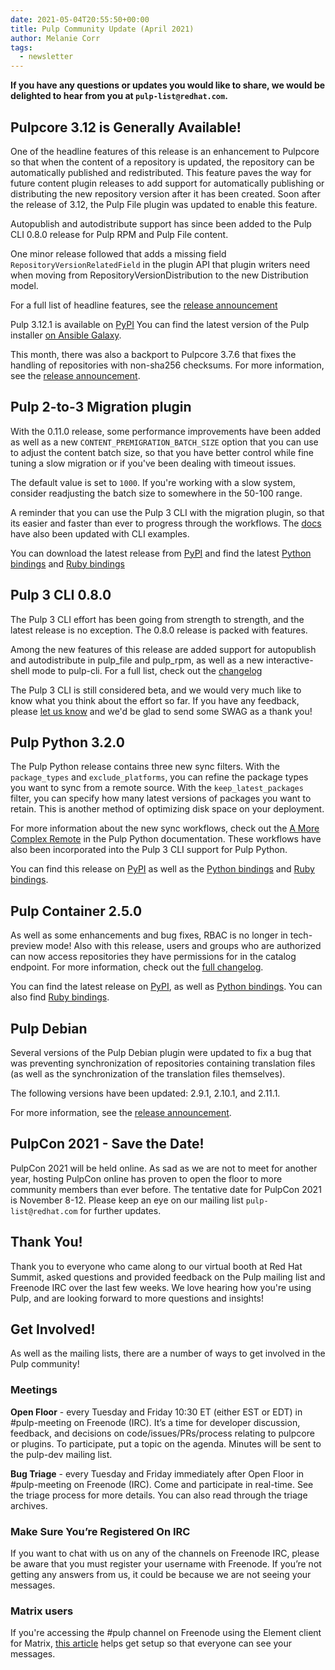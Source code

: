 ```yaml
---
date: 2021-05-04T20:55:50+00:00
title: Pulp Community Update (April 2021)
author: Melanie Corr
tags:
  - newsletter
---
```

<!-- more -->
__If you have any questions or updates you would like to share, we would be delighted to hear from you at `pulp-list@redhat.com`.__


## Pulpcore 3.12 is Generally Available!

One of the headline features of this release is an enhancement to Pulpcore so that when the content of a repository is updated, the repository can be automatically published and redistributed. This feature paves the way for future content plugin releases to add support for automatically publishing or distributing the new repository version after it has been created. Soon after the release of 3.12, the Pulp File plugin was updated to enable this feature.

Autopublish and autodistribute support has since been added to the Pulp CLI 0.8.0 release for Pulp RPM and Pulp File content.

One minor release followed that adds a missing field `RepositoryVersionRelatedField` in the plugin API that plugin writers need when moving from RepositoryVersionDistribution to the new Distribution model.

For a full list of headline features, see the [release announcement](https://pulpproject.org/2021/04/08/pulp-3.12-is-generally-available/)

Pulp 3.12.1 is available on [PyPI](https://pypi.org/project/pulpcore/3.12.1)
You can find the latest version of the Pulp installer [on Ansible Galaxy](https://galaxy.ansible.com/pulp/pulp_installer).

This month, there was also a backport to Pulpcore 3.7.6 that fixes the handling of repositories with non-sha256 checksums. For more information, see the [release announcement](https://listman.redhat.com/archives/pulp-list/2021-April/msg00058.html).


## Pulp 2-to-3 Migration plugin

With the 0.11.0 release, some performance improvements have been added as well as a new  `CONTENT_PREMIGRATION_BATCH_SIZE` option that you can use to adjust the content batch size, so that you have better control while fine tuning a slow migration or if you've been dealing with timeout issues.

The default value is set to `1000`. If you're working with a slow system, consider readjusting the batch size to somewhere in the 50-100 range.

A reminder that you can use the Pulp 3 CLI with the migration plugin, so that its easier and faster than ever to progress through the workflows. The [docs](https://docs.pulpproject.org/pulp_2to3_migration/workflows.html) have also been updated with CLI examples.

You can download the latest release from [PyPI](https://pypi.org/project/pulp-2to3-migration/0.11.0/) and find the latest [Python bindings](https://pypi.org/project/pulp-2to3-migration-client/0.11.0) and [Ruby bindings](https://rubygems.org/gems/pulp_2to3_migration_client/versions/0.11.0)

## Pulp 3 CLI 0.8.0

The Pulp 3 CLI effort has been going from strength to strength, and the latest release is no exception.
The 0.8.0 release is packed with features.

Among the new features of this release are added support for autopublish and autodistribute in pulp_file and pulp_rpm, as well as a new interactive-shell mode to pulp-cli. For a full list, check out the [changelog](https://github.com/pulp/pulp-cli/blob/develop/CHANGES.rst)

The Pulp 3 CLI is still considered beta, and we would very much like to know what you think about the effort so far. If you have any feedback, please [let us know](https://forms.gle/fmh2wgfarjrqWDkf6) and we'd be glad to send some SWAG as a thank you!

## Pulp Python 3.2.0

The Pulp Python release contains three new sync filters. With the `package_types` and `exclude_platforms`, you can refine the package types you want to sync from a remote source. With the `keep_latest_packages` filter, you can specify how many latest versions of packages you want to retain. This is another method of optimizing disk space on your deployment.

For more information about the new sync workflows, check out the [A More Complex Remote](https://pulp-python.readthedocs.io/en/latest/workflows/sync.html#a-more-complex-remote) in the Pulp Python documentation. These workflows have also been incorporated into the Pulp 3 CLI support for Pulp Python.

You can find this release on [PyPI](https://pypi.org/project/pulp-python/3.2.0/)
as well as the [Python bindings](https://pypi.org/project/pulp-python-client/3.2.0/) and
[Ruby bindings](https://rubygems.org/gems/pulp_python_client/versions/3.2.0).

## Pulp Container 2.5.0

As well as some enhancements and bug fixes, RBAC is no longer in tech-preview mode!
Also with this release, users and groups who are authorized can now access repositories they have permissions for in the catalog endpoint. For more information, check out the [full changelog](https://docs.pulpproject.org/pulp_container/en/2.5.0/changes.html).

You can find the latest release on [PyPI](https://pypi.org/project/pulp-container/2.5.0), as well as
[Python bindings](https://pypi.org/project/pulp-container-client/2.5.0/). You can also find [Ruby bindings](https://rubygems.org/gems/pulp_container_client/versions/2.5.0/).


## Pulp Debian

Several versions of the Pulp Debian plugin were updated to fix a bug that was preventing synchronization of repositories containing translation files (as well as the synchronization of the translation files themselves).

The following versions have been updated: 2.9.1, 2.10.1, and 2.11.1.

For more information, see the [release announcement](https://listman.redhat.com/archives/pulp-list/2021-April/msg00032.html).

## PulpCon 2021 - Save the Date!

PulpCon 2021 will be held online. As sad as we are not to meet for another year, hosting PulpCon online has proven to open the floor to more community members than ever before. The tentative date for PulpCon 2021 is November 8-12. Please keep an eye on our mailing list `pulp-list@redhat.com` for further updates.


## Thank You!

Thank you to everyone who came along to our virtual booth at Red Hat Summit, asked questions and provided feedback on the Pulp mailing list and Freenode IRC over the last few weeks. We love hearing how you're using Pulp, and are looking forward to more questions and insights!

## Get Involved!

As well as the mailing lists, there are a number of ways to get involved in the Pulp community!

### Meetings

**Open Floor** - every Tuesday and Friday 10:30 ET (either EST or EDT) in #pulp-meeting on Freenode (IRC). It’s a time for developer discussion, feedback, and decisions on code/issues/PRs/process relating to pulpcore or plugins. To participate, put a topic on the agenda. Minutes will be sent to the pulp-dev mailing list.

**Bug Triage** - every Tuesday and Friday immediately after Open Floor in #pulp-meeting on Freenode (IRC). Come and participate in real-time. See the triage process for more details. You can also read through the triage archives.

### Make Sure You’re Registered On IRC

If you want to chat with us on any of the channels on Freenode IRC, please be aware that you must register your username with Freenode. If you’re not getting any answers from us, it could be because we are not seeing your messages.

### Matrix users

If you're accessing the #pulp channel on Freenode using the Element client for Matrix, [this article](https://amitosh.medium.com/staying-always-online-in-irc-using-riot-the-right-way-d4c4ff2f43d0) helps get setup so that everyone can see your messages.
